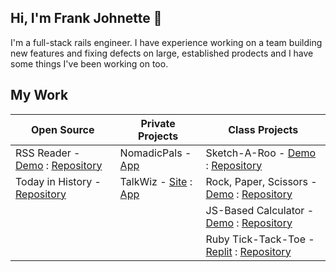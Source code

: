 ## Hi, I'm Frank Johnette 👋

I'm a full-stack rails engineer. I have experience working on a team building new features and fixing defects on large, established prodects and I have some things I've been working on too.

## My Work

| Open Source | Private Projects | Class Projects |
| ----------- | ----------- | ----------- |
| RSS Reader - [Demo](https://rss-reader-irkm.onrender.com/) : [Repository](https://github.com/wheresfrank/rss_reader) | NomadicPals - [App](https://nomadicpals.com/) | Sketch-A-Roo - [Demo](https://wheresfrank.github.io/sketch-a-roo/) : [Repository](https://github.com/wheresfrank/sketch-a-roo) |
| Today in History - [Repository](https://github.com/wheresfrank/today-in-history) | TalkWiz - [Site](https://www.talkwiz.ai) : [App](https://app.talkwiz.ai) | Rock, Paper, Scissors - [Demo](https://wheresfrank.github.io/rock-paper-scissors/) : [Repository](https://github.com/wheresfrank/rock-paper-scissors) |
| | | JS-Based Calculator - [Demo](https://wheresfrank.github.io/javascript_calc/) : [Repository](https://github.com/wheresfrank/javascript_calc) |
| | | Ruby Tick-Tack-Toe - [Replit](https://replit.com/@wheresfrank/Tic-Tac-Toe) : [Repository](https://github.com/wheresfrank/ruby-tic-tac-toe) |

<!--
**wheresfrank/wheresfrank** is a ✨ _special_ ✨ repository because its `README.md` (this file) appears on your GitHub profile.

Here are some ideas to get you started:

- 🔭 I’m currently working on ...
- 🌱 I’m currently learning ...
- 👯 I’m looking to collaborate on ...
- 🤔 I’m looking for help with ...
- 💬 Ask me about ...
- 📫 How to reach me: ...
- 😄 Pronouns: ...
- ⚡ Fun fact: ...
-->
